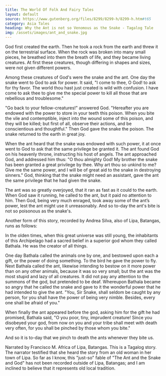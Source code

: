 ```yaml
---
title: The World Of Folk And Fairy Tales
layout: default
source: https://www.gutenberg.org/files/8299/8299-h/8299-h.htm#t65
category: Asia Tales
heading: Why the Ant is not so Venomous as the Snake - Tagalog Tale
img: /assets/images/ant_and_snake.jpg
---
```

<p>God first created the earth. Then he took a rock from the earth and threw it on the terrestrial surface. When the rock was broken into many small pieces, he breathed into them the breath of life, and they became living creatures. At first these creatures, though differing in shapes and sizes, were not given different powers.</p>

<p>Among these creatures of God's were the snake and the ant. One day the snake went to God to ask for power. It said, "I come to thee, O God! to ask for thy favor. The world thou hast just created is wild with confusion. I have come to ask thee to give me the special power to kill all those that are rebellious and troublesome."</p>

<p>"Go back to your fellow-creatures!" answered God. "Hereafter you are endowed with the power to store in your teeth this poison. When you bite the vile and contemptible, inject into the wound some of this poison, and they will be killed; but first of all, observe their actions, and be conscientious and thoughtful." Then God gave the snake the poison. The snake returned to the earth in great joy.</p>

<p>When the ant heard that the snake was endowed with such power, it at once went to God to ask that the same privilege be granted it. The ant found God on his heavenly throne, instructing his host of angels. The ant approached God, and addressed him thus: "O thou almighty God! My brother the snake has been granted a great privilege by thee. Why art thou so unkind to me? Give me the same power, and I will be of great aid to the snake in destroying sinners." God, thinking that the snake might need an assistant, gave the ant the same privilege that he had given the snake.</p>

<p>The ant was so greatly overjoyed, that it ran as fast as it could to the earth. When God saw it running, he called to the ant, but it paid no attention to him. Then God, being very much enraged, took away some of the ant’s power, lest the ant might use it unreasonably. And so to-day the ant's bite is not so poisonous as the snake's.</p>

<p>Another form of this story, recorded by Andrea Silva, also of Lipa, Batangas, runs as follows:</p>

<p>In the olden times, when this great universe was still young, the inhabitants of this Archipelago had a sacred belief in a superior god whom they called Bathala. He was the creator of all things.</p>

<p>One day Bathala called the animals one by one, and bestowed upon each a gift, or the power of doing something. To the bird he gave the power to fly. Next Bathala called the ant, likewise intending to bestow on it more power than on any other animals, because it was so very small; but the ant was the most stupid and lazy of all creatures. It did not pay any attention to the summons of the god, but pretended to be deaf. Whereupon Bathala became so angry that he called the snake and gave to it the wonderful power that he had intended to give the ant. "You, Sir Snake, shall seldom be caught by any person, for you shall have the power of being very nimble. Besides, every one shall be afraid of you."</p>

<p>When finally the ant appeared before the god, asking him for the gift he had promised, Bathala said, "O you poor, tiny, imprudent creature! Since you disobeyed your god, from now on you and your tribe shall meet with death very often, for you shall be pinched by those whom you bite."</p>

<p>And so it is to-day that we pinch to death the ants whenever they bite us.</p>

<p>Narrated by Francisco M. Africa of Lipa, Batangas. This is a Tagalog story. The narrator testified that she heard the story from an old woman in her town of Lipa. So far as I know, this "just-so" fable of "The Ant and the Snake and God" has not been recorded outside of Lipa, Batangas; and I am inclined to believe that it represents old local tradition.</p>
